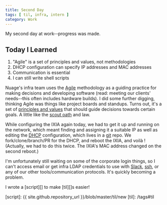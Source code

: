 ```yaml
---
title: Second Day
tags: [ til, infra, intern ]
category: Work
---
```


My second day at work--progress was made.

## Today I Learned

1. "Agile" is a set of principles and values, not methodologies
2. DHCP configuration can specify IP addresses and MAC addresses
3. Communication is essential
4. I can still write shell scripts

Nuage's infra team uses the [Agile][] methodology as a guiding practice for
making decisions and developing software (read: meeting our clients' needs--this
often includes hardware builds). I did some further digging, thinking Agile was
things like project boards and standups. Turns out, it's a set of [principles
and values][prince] that should guide decisions towards certain goals. A little like
the [scout oath][] and law.

While configuring the IXIA again today, we had to get it up and running on the
network, which meant finding and assigning it a suitable IP as well as editing
the [DHCP][] configuration, which lives in a [git][] repo. We fork/clone/branch/PR for
the DHCP, and reboot the IXIA, and voilà ! (Actually, we had to do this twice.
The IXIA's MAC address changed on the second reboot.)

I'm unfortunately still waiting on some of the corporate login things, so I
can't access email or get infra LDAP credentials to use with [Slack][], [ssh][], or any
of our other tools/communication protocols. It's quickly becoming a problem.

I wrote a [script][] to make [til][]s easier!

[Agile]: https://linchpinseo.com/the-agile-method/
[prince]: https://www.youtube.com/watch?v=Z9QbYZh1YXY&index=41&t=0s&list=WL
[scout oath]: https://www.scouting.org/discover/faq/question10/
[DHCP]: https://en.wikipedia.org/wiki/Dynamic_Host_Configuration_Protocol
[git]: http://gitimmersion.com
[Slack]: https://slack.com
[ssh]: https://en.wikipedia.org/wiki/Secure_Shell
[script]: {{ site.github.repository_url }}/blob/master/til/new
[til]: /tags#til
